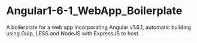 # Angular1-6-1_WebApp_Boilerplate
A boilerplate for a web app incorporating Angular v1.6.1, automatic building using Gulp, LESS and NodeJS with ExpressJS to host.
